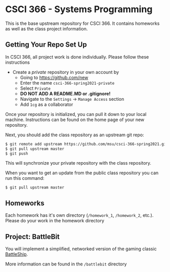 # CSCI 366 - Systems Programming

This is the base upstream repository for CSCI 366.  It contains homeworks as well as the class project 
information.

## Getting Your Repo Set Up

In CSCI 366, all project work is done individually.  Please follow these instructions

- Create a *private* repository in your own account by
    - Going to <https://github.com/new>
    - Enter the name `csci-366-spring2021-private`
    - Select `Private`
    - **DO NOT ADD A README.MD or .gitignore!**
    - Navigate to the `Settings` -> `Manage Access` section
    - Add `1cg` as a collaborator

Once your repository is initialized, you can pull it down to your local machine.  Instructions can
be found on the home page of your new repository.

Next, you should add the class repository as an upstream git repo:

```bash
$ git remote add upstream https://github.com/msu/csci-366-spring2021.git
$ git pull upstream master
$ git push
```
This will synchronize your private repository with the class repository.

When you want to get an update from the public class repository you can run this command:

```
$ git pull upstream master
```

## Homeworks

Each homework has it's own directory (`/homework_1`, `/homework_2`, etc.).  Please do your work in the homework directory

## Project: BattleBit

You will implement a simplified, networked version of the gaming classic [BattleShip](https://en.wikipedia.org/wiki/Battleship_(game)).

More information can be found in the `/battlebit` directory

